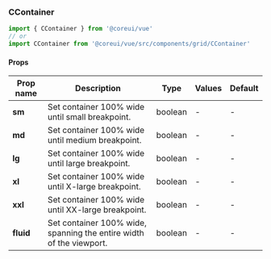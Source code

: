 ### CContainer

```jsx
import { CContainer } from '@coreui/vue'
// or
import CContainer from '@coreui/vue/src/components/grid/CContainer'
```

#### Props

| Prop name | Description                                                         | Type    | Values | Default |
| --------- | ------------------------------------------------------------------- | ------- | ------ | ------- |
| **sm**    | Set container 100% wide until small breakpoint.                     | boolean | -      | -       |
| **md**    | Set container 100% wide until medium breakpoint.                    | boolean | -      | -       |
| **lg**    | Set container 100% wide until large breakpoint.                     | boolean | -      | -       |
| **xl**    | Set container 100% wide until X-large breakpoint.                   | boolean | -      | -       |
| **xxl**   | Set container 100% wide until XX-large breakpoint.                  | boolean | -      | -       |
| **fluid** | Set container 100% wide, spanning the entire width of the viewport. | boolean | -      | -       |
